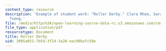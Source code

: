 ```yaml
---
content_type: resource
description: 'Example of student work: "Roller Derby." Clara Rhee, Sarah Sperry, Tiffany
  Tseng.'
file: /media/https%3A/open-learning-course-data-rc.s3.amazonaws.com/cms-608-game-design-spring-2008/3905a0517b5d3f243a28eac90bafc58e_rst3.pdf
file_type: application/pdf
resourcetype: Document
title: Roller Derby
uid: 3905a051-7b5d-3f24-3a28-eac90bafc58e
---
```


